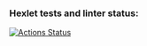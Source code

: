 ### Hexlet tests and linter status:
[![Actions Status](https://github.com/GICK00/frontend-project-44/workflows/hexlet-check/badge.svg)](https://github.com/GICK00/frontend-project-44/actions)